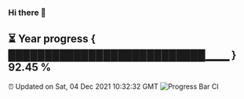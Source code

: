 ### Hi there 👋
⏳ Year progress { ███████████████████████████▁▁▁ } 92.45 %
---
⏰ Updated on Sat, 04 Dec 2021 10:32:32 GMT
![Progress Bar CI](https://github.com/liununu/liununu/workflows/Progress%20Bar%20CI/badge.svg)
